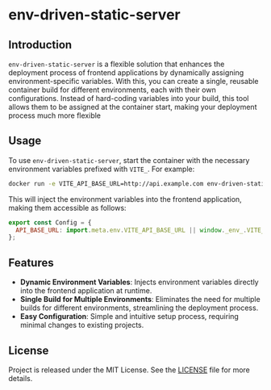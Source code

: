 
# env-driven-static-server

## Introduction

`env-driven-static-server` is a flexible solution that enhances the deployment process of frontend applications by dynamically assigning environment-specific variables. With this, you can create a single, reusable container build for different environments, each with their own configurations. Instead of hard-coding variables into your build, this tool allows them to be assigned at the container start, making your deployment process much more flexible

## Usage

To use `env-driven-static-server`, start the container with the necessary environment variables prefixed with `VITE_`. For example:

```sh
docker run -e VITE_API_BASE_URL=http://api.example.com env-driven-static-server
```

This will inject the environment variables into the frontend application, making them accessible as follows:

```javascript
export const Config = {
  API_BASE_URL: import.meta.env.VITE_API_BASE_URL || window._env_.VITE_API_BASE_URL,
};
```

## Features

- **Dynamic Environment Variables**: Injects environment variables directly into the frontend application at runtime.
- **Single Build for Multiple Environments**: Eliminates the need for multiple builds for different environments, streamlining the deployment process.
- **Easy Configuration**: Simple and intuitive setup process, requiring minimal changes to existing projects.

## License

Project is released under the MIT License. See the [LICENSE](LICENSE) file for more details.